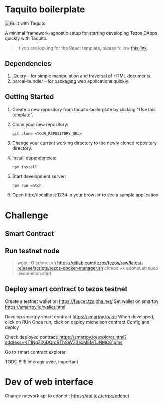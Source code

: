 # Taquito boilerplate

![Built with Taquito][logo]

A minimal framework-agnostic setup for starting developing Tezos DApps quickly with Taquito.

> If you are looking for the React template, please follow [this link](https://github.com/ecadlabs/taquito-react-template).

## Dependencies
1. jQuery - for simple manipulation and traversal of HTML documents.
2. parcel-bundler - for packaging web applications quickly.

## Getting Started

1. Create a new repository from taquito-boilerplate by clicking "Use this template".
2. Clone your new repository:

    `git clone <YOUR_REPOSITORY_URL>`

3. Change your current working directory to the newly cloned repository directory.
4. Install dependencies:

    `npm install`

5. Start development server:

    `npm run watch`

6. Open http://localhost:1234 in your browser to see a sample application.

[logo]: https://raw.githubusercontent.com/ecadlabs/taquito-boilerplate/master/assets/built-with-taquito.png "Built with Taquito"


# Challenge
## Smart Contract

## Run testnet node

> wget -O edonet.sh https://gitlab.com/tezos/tezos/raw/latest-release/scripts/tezos-docker-manager.sh
> chmod +x edonet.sh
> sudo ./edonet.sh start

## Deploy smart contract to tezos testnet
Create a testnet wallet on https://faucet.tzalpha.net/
Set wallet on smartpy https://smartpy.io/wallet.html

Develop smartpy smart contract https://smartpy.io/ide
When developed, click on RUn
Once run, click on deploy michelson contract
Config and deploy

Check deployed contract: https://smartpy.io/explorer.html?address=KT1NgZiXiDQrdRThSeVZ3exMEMTJNMC61gms

Go to smart contract explorer

TODO !!!!!! Interagir avec, important


# Dev of web interface
Change network api to edonet : https://api.tez.ie/rpc/edonet

